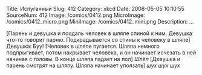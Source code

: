 Title: Испуганный 
Slug: 412 
Category: xkcd 
Date: 2008-05-05 10:10:55 
SourceNum: 412 
Image: /comics/0412.png 
MicroImage: /comics/0412_micro.png 
MiniImage: /comics/0412_mini.png 
Description: ... 

[Парень и девушка и поодаль человек в шляпе спиной к ним. Девушка что-то говорит парню. Подкрадывается со спины к человеку в шляпе]
Девушка: Буу!
[Человек в шляпе пугается. Шляпа немного подпрыгивает, потом накрывает человека, и он начинает исчезать в ней начиная с головы. В конце шляпа падает на пол]
*Шлёп*
[Девушка и парень смотрят на шляпу. Шляпа начинает уползать]
*шух шух шух*